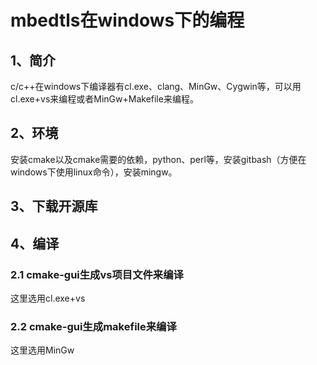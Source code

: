 # mbedtls在windows下的编程

## 1、简介

c/c++在windows下编译器有cl.exe、clang、MinGw、Cygwin等，可以用cl.exe+vs来编程或者MinGw+Makefile来编程。



## 2、环境

​		安装cmake以及cmake需要的依赖，python、perl等，安装gitbash（方便在windows下使用linux命令），安装mingw。



## 3、下载开源库



## 4、编译

### 2.1 cmake-gui生成vs项目文件来编译

这里选用cl.exe+vs



### 2.2 cmake-gui生成makefile来编译

这里选用MinGw